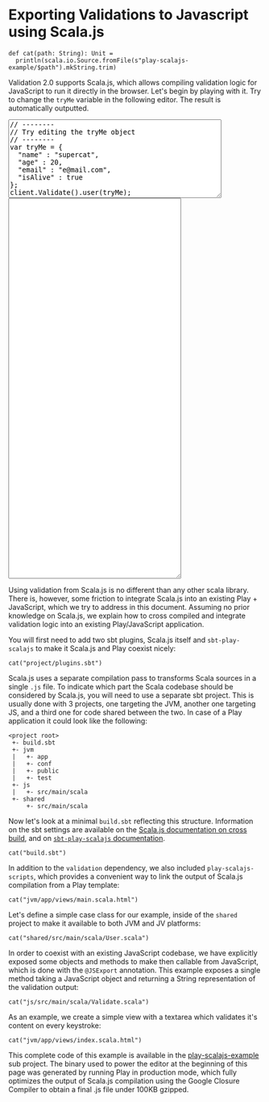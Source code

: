 # Exporting Validations to Javascript using Scala.js

```tut:invisible
def cat(path: String): Unit =
  println(scala.io.Source.fromFile(s"play-scalajs-example/$path").mkString.trim)
```
Validation 2.0 supports Scala.js, which allows compiling validation logic for JavaScript to run it directly in the browser. Let's begin by playing with it. Try to change the `tryMe` variable in the following editor. The result is automatically outputted.

<link rel="stylesheet" href="https://cdnjs.cloudflare.com/ajax/libs/codemirror/5.15.2/codemirror.css">
<script type="text/javascript" src="https://cdnjs.cloudflare.com/ajax/libs/codemirror/5.15.2/codemirror.min.js"></script>
<script type="text/javascript" src="https://cdnjs.cloudflare.com/ajax/libs/codemirror/5.15.2/mode/javascript/javascript.min.js"></script>
<script type="text/javascript" src="https://cdnjs.cloudflare.com/ajax/libs/codemirror/5.15.2/addon/edit/matchbrackets.min.js"></script>
<script type="text/javascript" src="https://cdnjs.cloudflare.com/ajax/libs/codemirror/5.15.2/addon/selection/active-line.min.js"></script>
<link rel="stylesheet" href="https://cdnjs.cloudflare.com/ajax/libs/codemirror/5.15.2/theme/material.min.css">
<style type="text/css">
  .CodeMirror {
    width: 350px;
    float: left;
    height: 300px;
    font-size:13px;
    margin: 10px;
  }

  #code-form {
    overflow: auto;
  }
</style>
<form id="code-form">
<textarea id="json-form" rows="10" cols="50">
// --------
// Try editing the tryMe object
// --------
var tryMe = {
  "name" : "supercat",
  "age" : 20,
  "email" : "e@mail.com",
  "isAlive" : true
};
client.Validate().user(tryMe);
</textarea>
<textarea name="" id="validation-output" cols="40" rows="50"></textarea>
</form>

<script src="js-opt.js" type="text/javascript"></script>
<script src="js-launcher.js" type="text/javascript"></script>

<script type="text/javascript">
(function() {
  var jsonFormTextarea = document.getElementById("json-form")
  var editor = CodeMirror.fromTextArea(jsonFormTextarea, {
    lineNumbers: true,
    styleActiveLine: true,
    matchBrackets: true,
    theme: "material",
    mode: {
      name: "javascript",
      json: true
    }
  });

  var output = document.getElementById("validation-output")
  var editorOutput = CodeMirror.fromTextArea(output, {
    lineNumbers: true,
    styleActiveLine: true,
    matchBrackets: true,
    theme: "material",
    readonly: true,
    mode: {
      name: "javascript",
      json: true
    }
  });

  var demo = function(jsString) {
    try {
      var jsOut = eval(jsString);
      var out = JSON.stringify(jsOut, null, 2);
      editorOutput.setValue(out);
    } catch(err) {
      editorOutput.setValue(err.message);
    }
  };

  demo(editor.getValue());

  CodeMirror.on(editor, 'changes', function(ins, obj) {
    var js = ins.getValue();
    demo(js);
  });
})()
</script>

Using validation from Scala.js is no different than any other scala library. There is, however, some friction to integrate Scala.js into an existing Play + JavaScript, which we try to address in this document. Assuming no prior knowledge on Scala.js, we explain how to cross compiled and integrate validation logic into an existing Play/JavaScript application.

You will first need to add two sbt plugins, Scala.js itself and `sbt-play-scalajs` to make it Scala.js and Play coexist nicely:

```tut
cat("project/plugins.sbt")
```

Scala.js uses a separate compilation pass to transforms Scala sources in a single `.js` file. To indicate which part the Scala  codebase should be considered by Scala.js, you will need to use a separate sbt project. This is usually done with 3 projects, one targeting the JVM, another one targeting JS, and a third one for code shared between the two. In case of a Play application it could look like the following:

```
<project root>
 +- build.sbt
 +- jvm
 |   +- app
 |   +- conf
 |   +- public
 |   +- test
 +- js
 |   +- src/main/scala
 +- shared
     +- src/main/scala
```

Now let's look at a minimal `build.sbt` reflecting this structure. Information on the sbt settings are available on the [Scala.js documentation on cross build](https://www.scala-js.org/doc/project/cross-build.html), and on [`sbt-play-scalajs` documentation](https://github.com/vmunier/sbt-play-scalajs).

```tut
cat("build.sbt")
```

In addition to the `validation` dependency, we also included `play-scalajs-scripts`, which provides a convenient way to link the output of Scala.js compilation from a Play template:

```tut
cat("jvm/app/views/main.scala.html")
```

Let's define a simple case class for our example, inside of the `shared` project to make it available to both JVM and JV platforms:

```tut
cat("shared/src/main/scala/User.scala")
```

In order to coexist with an existing JavaScript codebase, we have explicitly exposed some objects and methods to make then callable from JavaScript, which is done with the `@JSExport` annotation. This example exposes a single method taking a JavaScript object and returning a String representation of the validation output:

```tut
cat("js/src/main/scala/Validate.scala")
```

As an example, we create a simple view with a textarea which validates it's content on every keystroke:

```tut
cat("jvm/app/views/index.scala.html")
```

This complete code of this example is available in the [play-scalajs-example](https://github.com/jto/validation/tree/v2.0/play-scalajs-example) sub project. The binary used to power the editor at the beginning of this page was generated by running Play in production mode, which fully optimizes the output of Scala.js compilation using the Google Closure Compiler to obtain a final .js file under 100KB gzipped.
